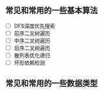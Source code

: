 ## 常见和常用的一些基本算法
- [ ] DFS深度优先搜索
- [ ] 前序二叉树遍历
- [ ] 中序二叉树遍历
- [ ] 后序二叉树遍历
- [ ] 散列表优化递归
- [ ] 环形依赖检测
## 常见和常用的一些数据类型  
